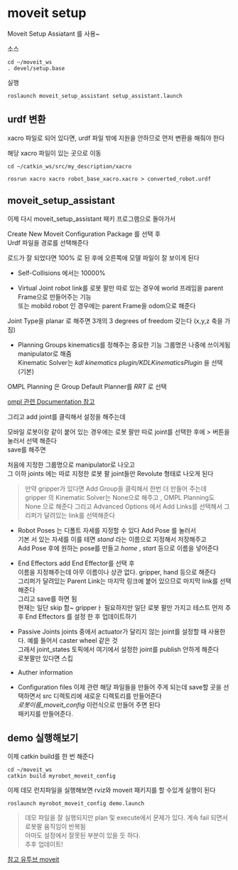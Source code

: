 # moveit setup
Moveit Setup Assiatant 를 사용~

소스
```
cd ~/moveit_ws
. devel/setup.base
```

실행
```
roslaunch moveit_setup_assistant setup_assistant.launch 
```


## urdf 변환
xacro 파일로 되어 있다면, urdf 파일 밖에 지원을 안하므로 먼저 변환을 해줘야 한다  

해당 xacro 파일이 있는 곳으로 이동 
```
cd ~/catkin_ws/src/my_description/xacro
```

```
rosrun xacro xacro robot_base_xacro.xacro > converted_robot.urdf
```


## moveit_setup_assistant
이제 다시 moveit_setup_assistant 패키 프로그램으로 돌아가서   

Create New Moveit Configuration Package 를 선택 후   
Urdf 파일을 경로를 선택해준다   

로드가 잘 되었다면 100% 로 된 후에 오른쪽에 모델 파일이 잘 보이게 된다   


- Self-Collisions 에서는 10000%

- Virtual Joint 
robot link를 로봇 팔만 따로 있는 경우에 world 프레임을 parent Frame으로 만들어주는 기능  
또는 mobild robot 인 경우에는 parent Frame을 odom으로 해준다  

Joint Type을 planar 로 해주면 3개의 3 degrees of freedom 갖는다  (x,y,z 축을 가짐)  

- Planning Groups 
kinematics를 정해주는 중요한 기능
그룹명은 나중에 쓰이게됨 manipulator로 해줌    
Kinematic Solver는 *kdl kinematics plugin/KDLKinematicsPlugin* 을 선택 (기본)   

OMPL Planning 은 Group Default Planner를 *RRT* 로 선택   

[ompl 관련 Documentation 참고](https://ompl.kavrakilab.org/planners.html)

그리고 add joint를 클릭해서 설정을 해주는데   

모바일 로봇이랑 같이 붙어 있는 경우에는 로봇 팔만 따로 joint를 선택한 후에 > 버튼을 눌러서 선택 해준다  
save를 해주면  

처음에 지정한 그룹명으로 manipulator로 나오고   
그 이하  joints 에는 따로 지정한 로봇 팔 joint들만 Revolute 형태로 나오게 된다   

> 만약 gripper가 있다면 Add Group을 클릭해서 한번 더 만들어 주는데   
gripper 의 Kinematic Solver는 None으로 해주고 , OMPL Planning도 None 으로 해준다 
그리고 Advanced Options 에서 Add Links를 선택해서 그리퍼가 달려있는 link를 선택해준다   

- Robot Poses 는
디폴트 자세를 지정할 수 있다  Add Pose 를 눌러서   
기본 서 있는 자세를 이를 테면 *stand* 라는 이름으로 지정해서 저장해주고  
Add Pose 후에 원하는 pose를 만들고 *home* , *start* 등으로 이름을 넣어준다   

- End Effectors
add End Effector를 선택 후  
이름을 지정해주는데 아무 이름이나 상관 없다. gripper, hand 등으로 해준다   
 그리퍼가 달려있는 Parent Link는 마지막 링크에 붙어 있으므로 마지막 link를 선택해준다   
그리고 save를 하면 됨  
현재는 일단 skip 함~ gripperㅏ 필요하지만 일단 로봇 팔만 가지고 테스트 먼저 
추후 End Effectors 를 설정 한 후 업데이트하기


- Passive Joints
joints 중에서 actuator가 달리지 않는 joint를 설정할 때 사용한다. 예를 들어서 caster wheel 같은 것   
그래서 joint_states 토픽에서 여기에서 설정한 joint를 publish 안하게 해준다   
로봇팔만 있다면 스킵

- Auther information

- Configuration files 
이제 관련 해당 파일들을 만들어 주게 되는데 save할 곳을 선택하면서 src 디렉토리에 새로운 디렉토리를 만들어준다  
*로봇이름_moveit_config* 이런식으로 만들어 주면 된다   
패키지를 만들어준다. 



## demo 실행해보기
이제 catkin build를 한 번 해준다 
```
cd ~/moveit_ws
catkin build myrobot_moveit_config
```

이제 데모 런치파일을 실행해보면 rviz와 moveit 패키지를 할 수있게 실행이 된다 
```
roslaunch myrobot_moveit_config demo.launch
```


> 데모 파일을 잘 실행되지만 plan 및 execute에서 문제가 있다. 계속 fail 되면서 로봇팔 움직임이 반복됨   
아마도 설정에서 잘못된 부분이 있을 듯 하다.   
추후 업데이트!

[참고 유투브 moveit](https://www.youtube.com/watch?v=9aK0UDBKWT8)







